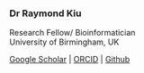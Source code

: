 ### Dr Raymond Kiu

Research Fellow/ Bioinformatician<br/>
University of Birmingham, UK

[Google Scholar](https://scholar.google.com/citations?user=42nSRqwAAAAJ&hl=en&authuser=1) | [ORCID](http://orcid.org/0000-0002-8099-8258) | [Github](https://github.com/raymondkiu) 
